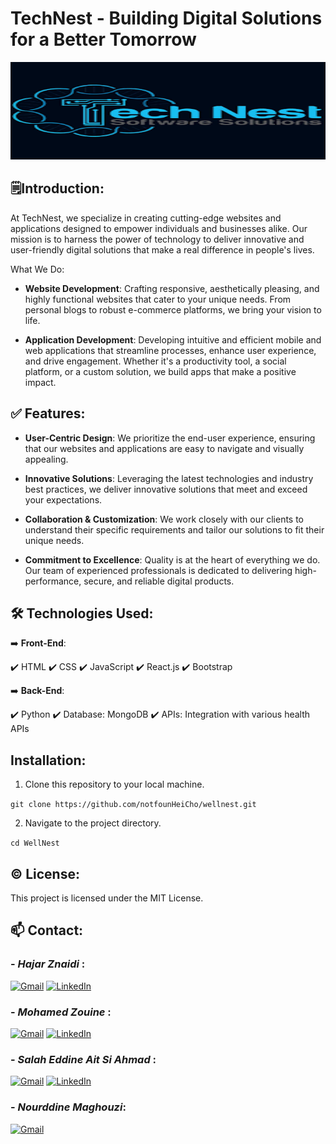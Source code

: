 # TechNest - Building Digital Solutions for a Better Tomorrow

<div align="center">
  <img src="/assets/technest.png" alt="Logo" width="556" height="156">
</div>

## 🗒️Introduction:

At TechNest, we specialize in creating cutting-edge websites and applications designed to empower individuals and businesses alike. Our mission is to harness the power of technology to deliver innovative and user-friendly digital solutions that make a real difference in people's lives.

What We Do:

- **Website Development**: Crafting responsive, aesthetically pleasing, and highly functional websites that cater to your unique needs. From personal blogs to robust e-commerce platforms, we bring your vision to life.

- **Application Development**: Developing intuitive and efficient mobile and web applications that streamline processes, enhance user experience, and drive engagement. Whether it's a productivity tool, a social platform, or a custom solution, we build apps that make a positive impact.

## ✅ Features:

- **User-Centric Design**: We prioritize the end-user experience, ensuring that our websites and applications are easy to navigate and visually appealing.
- **Innovative Solutions**: Leveraging the latest technologies and industry best practices, we deliver innovative solutions that meet and exceed your expectations.

- **Collaboration & Customization**: We work closely with our clients to understand their specific requirements and tailor our solutions to fit their unique needs.

- **Commitment to Excellence**: Quality is at the heart of everything we do. Our team of experienced professionals is dedicated to delivering high-performance, secure, and reliable digital products.

## 🛠️ Technologies Used:

➡️ **Front-End**:

✔️ HTML
✔️ CSS
✔️ JavaScript
✔️ React.js
✔️ Bootstrap

➡️ **Back-End**:

✔️ Python
✔️ Database: MongoDB
✔️ APIs: Integration with various health APIs

## Installation:

1. Clone this repository to your local machine.

```git clone https://github.com/notfounHeiCho/wellnest.git```

2. Navigate to the project directory.

```cd WellNest```

## ©️ License:

This project is licensed under the MIT License.

## 📫 Contact:

### - *Hajar Znaidi* :

[![Gmail](https://img.shields.io/badge/Gmail-D14836?style=for-the-badge&logo=gmail&logoColor=white)](mailto:hajarznaidi04@gmail.com)
[![LinkedIn](https://img.shields.io/badge/linkedin-%230077B5.svg?style=for-the-badge&logo=linkedin&logoColor=white)](https://www.linkedin.com/in/hajar-znaidi-b2364a189/)

### - *Mohamed Zouine* :

[![Gmail](https://img.shields.io/badge/Gmail-D14836?style=for-the-badge&logo=gmail&logoColor=white)](mailto:zouinemohamade@gmail.com)
[![LinkedIn](https://img.shields.io/badge/linkedin-%230077B5.svg?style=for-the-badge&logo=linkedin&logoColor=white)](https://www.linkedin.com/in/mohamed-zouine-5716a2252?utm_source=share&utm_campaign=share_via&utm_content=profile&utm_medium=android_app)

### - *Salah Eddine Ait Si Ahmad* :

[![Gmail](https://img.shields.io/badge/Gmail-D14836?style=for-the-badge&logo=gmail&logoColor=white)](mailto:salaheddine.aitsiahmad@gmail.com)
[![LinkedIn](https://img.shields.io/badge/linkedin-%230077B5.svg?style=for-the-badge&logo=linkedin&logoColor=white)](https://www.linkedin.com/in/salah-eddine-ait-si-ahmad/)

### - *Nourddine Maghouzi*:

[![Gmail](https://img.shields.io/badge/Gmail-D14836?style=for-the-badge&logo=gmail&logoColor=white)](mailto:hassanmaghouzi@gmail.com)

